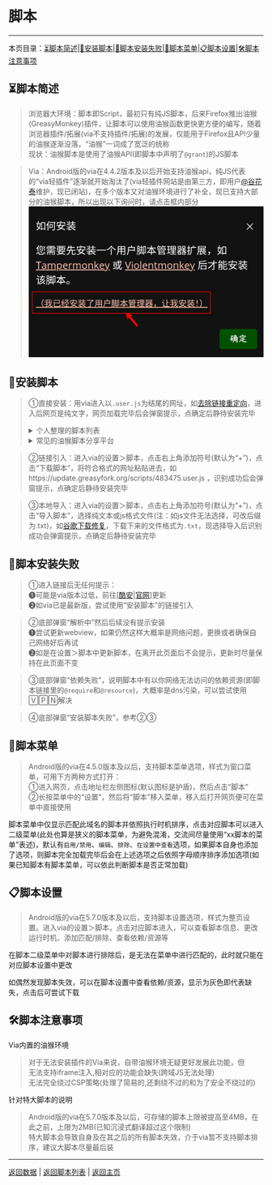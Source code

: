 # 脚本

*****

本页目录：[⏳脚本简述](#%E8%84%9A%E6%9C%AC%E7%AE%80%E8%BF%B0)|[🔩安装脚本](#%E5%AE%89%E8%A3%85%E8%84%9A%E6%9C%AC)|[🔧脚本安装失败](#%E8%84%9A%E6%9C%AC%E5%AE%89%E8%A3%85%E5%A4%B1%E8%B4%A5)|[📃脚本菜单](#%E8%84%9A%E6%9C%AC%E8%8F%9C%E5%8D%95)|[📋脚本设置](#%E8%84%9A%E6%9C%AC%E8%AE%BE%E7%BD%AE)|[🛠脚本注意事项](#%E8%84%9A%E6%9C%AC%E6%B3%A8%E6%84%8F%E4%BA%8B%E9%A1%B9)

## ⏳脚本简述

> 浏览器大环境：脚本即Script，最初只有纯JS脚本，后来Firefox推出油猴(GreasyMonkey)插件，让脚本可以使用油猴函数更快更方便的编写，随着浏览器插件/拓展(via不支持插件/拓展)的发展，仅能用于Firefox且API少量的油猴逐渐没落，“油猴”一词成了宽泛的统称  
> 现状：油猴脚本是使用了油猴API(即脚本中声明了`@grant`)的JS脚本

> Via：Android版的via在4.4.2版本及以后开始支持油猴api，纯JS代表的“via轻插件”逐渐就开始淘汰了(via轻插件网站是由第三方，即用户[@谷花泰](http://www.coolapk.com/u/486230)维护，现已闭站)，在多个版本又对油猴环境进行了补全，现已支持大部分的油猴脚本，所以出现以下询问时，请点击框内部分  
![点击框内部分!](../img/isee.png)

## 🔩安装脚本

> ①直接安装：用via进入以`.user.js`为结尾的网址，如[去除链接重定向](https://update.greasyfork.org/scripts/483475.user.js)，进入后网页是纯文字，网页加载完毕后会弹窗提示，点确定后静待安装完毕<details><summary> 个人整理的脚本列表 </summary>
收藏夹(被墙)：[主体推荐](https://greasyfork.org/scripts?filter_locale=0&set=586537) | [PC补充篇](https://greasyfork.org/scripts?filter_locale=0&set=590548) | [不可说の篇](https://sleazyfork.org/scripts?filter_locale=0&set=590678)  <br><br>
[⭐️完整脚本列表⭐️](../script-share.md) </details>  <details><summary> 常见的油猴脚本分享平台 </summary> 
[油叉GreasyFork](https://greasyfork.org/scripts?filter_locale=0&sort=updated)(最大的开源脚本共享平台，现已被墙)  
[脚本猫ScriptCat](https://scriptcat.org/search?script_type=1&sort=updatetime)(主要是国内脚本)  
[GitHub中搜索脚本](https://github.com/search?q===UserScript==%20%20@name%20@description&type=code)(主要是国外脚本，应该需要翻)  
[开源用户脚本Openuserjs](https://openuserjs.org)(不支持中文)  
[用户脚本聚合搜索Userscript](https://www.userscript.zone)(比较旧) </details>

> ②链接引入：进入via的设置＞脚本，点击右上角添加符号(默认为“+”)，点击“下载脚本”，将符合格式的网址粘贴进去，如https://update.greasyfork.org/scripts/483475.user.js ，识别成功后会弹窗提示，点确定后静待安装完毕

> ③本地导入：进入via的设置＞脚本，点击右上角添加符号(默认为“+”)，点击“导入脚本”，选择纯文本或js格式文件(注：如js文件无法选择，可改后缀为.txt)，如[谷歌下载修复](https://www.lanzn.com/tp/i7qKP2qab3yh)，下载下来的文件格式为`.txt`，现选择导入后识别成功会弹窗提示，点确定后静待安装完毕

## 🔧脚本安装失败

> ①进入链接后无任何提示：  
> ❶可能是via版本过低，前往[[酷安](https://www.coolapk.com/apk/mark.via)|[官网](https://viayoo.com)]更新  
> ❷如via已是最新版，尝试使用“安装脚本”的链接引入

> ②底部弹窗“解析中”然后后续没有提示安装  
> ❶尝试更新webview，如果仍然这样大概率是网络问题，更换或者确保自己网络好后再试  
> ❷如是在设置＞脚本中更新脚本，在离开此页面后不会提示，更新时尽量保持在此页面不变

> ③底部弹窗“依赖失败”，说明脚本中有以你网络无法访问的依赖资源(即脚本链接里的`@require`和`@resource`)，大概率是dns污染，可以尝试使用🅅🄿🄽解决

> ④底部弹窗“安装脚本失败”，参考②③

## 📃脚本菜单

> Android版的via在4.5.0版本及以后，支持脚本菜单选项，样式为窗口菜单，可用下方两种方式打开：  
> ①进入网页，点击地址栏左侧图标(默认图标是护盾)，然后点击“脚本”  
> ②长按菜单中的“设置”，然后将“脚本”移入菜单，移入后打开网页便可在菜单中直接使用

脚本菜单中仅显示匹配此域名的脚本并依照执行时机排序，点击对应脚本可以进入二级菜单(此处也算是狭义的脚本菜单，为避免混淆，交流间尽量使用“xx脚本的菜单”表述)，默认有`启用/禁用`、`编辑`、`排除`、`在设置中查看`选项，如果脚本自身也添加了选项，则脚本完全加载完毕后会在上述选项之后依照字母顺序排序添加选项(如果已知脚本有脚本菜单，可以依此判断脚本是否正常加载)

## 📋脚本设置

> Android版的via在5.7.0版本及以后，支持脚本设置选项，样式为整页设置。进入via的设置＞脚本，点击对应脚本进入，可以查看脚本信息、更改运行时机、添加匹配/排除、查看依赖/资源等

在脚本二级菜单中对脚本进行排除后，是无法在菜单中进行匹配的，此时就只能在对应脚本设置中更改

如偶然发现脚本失效，可以在脚本设置中查看依赖/资源，显示为灰色即代表缺失，点击后可尝试下载

## 🛠脚本注意事项

Via内置的油猴环境

> 对于无法安装插件的Via来说，自带油猴环境无疑更好发展此功能，但  
无法支持iframe注入,相对应的功能会缺失(跨域JS无法处理)  
无法完全绕过CSP策略(处理了简易的,还剩绕不过的和为了安全不绕过的)

针对特大脚本的说明

> Android版的via在5.7.0版本及以后，可存储的脚本上限被提高至4MB，在此之前，上限为2MB(已知沉浸式翻译超过这个限制)  
特大脚本会导致自身及在其之后的所有脚本失效，介于via暂不支持脚本排序，建议大脚本尽量最后装

*****

[返回数据](data.md) | [返回脚本列表](../script-share.md) | [返回主页](../../README.md)